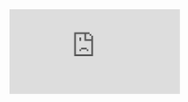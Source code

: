 <iframe src="http://player.vimeo.com/video/{{embed-video-id}}?title=0&amp;byline=0&amp;portrait=0&amp;color=ffffff" width="{{embed-video-width}}" height="{{embed-video-height}}" frameborder="0"/>
